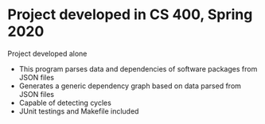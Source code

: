 # Project developed in CS 400, Spring 2020

Project developed alone

- This program parses data and dependencies of software packages from JSON files
- Generates a generic dependency graph based on data parsed from JSON files
- Capable of detecting cycles
- JUnit testings and Makefile included
